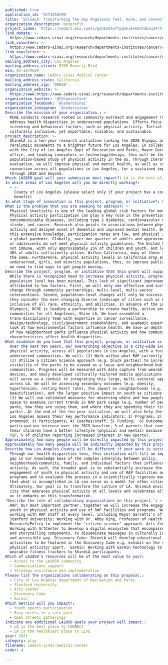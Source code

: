 ```yaml
---
published: true
application_id: '9274358296'
title: 'ShineLA: Transforming the way Angelenos feel, move, and connect in our city'
organization_description: Nonprofit
project_video: 'https://cedars.box.com/s/gshbn6tw7tpqaki6v65mtabsu24rhl44'
link_donate: >-
  https://www.cedars-sinai.org/research/departments-institutes/cancer/community/health-equity.html
link_volunteer: >-
  https://www.cedars-sinai.org/research/departments-institutes/cancer/community/health-equity.html
link_newsletter: >-
  https://www.cedars-sinai.org/research/departments-institutes/cancer/community/health-equity.html
mailing_address_city: Los Angeles
mailing_address_street: 8700 Beverly Blvd
ein: 95-1644600
organization_name: Cedars Sinai Medical Center
mailing_address_state: California
mailing_address_zip: '90048'
organization_website: >-
  https://www.https://www.cedars-sinai.org/research/departments-institutes/cancer/community/health-equity.html
organization_twitter: '@CSCancerCare'
organization_facebook: '@CedarsSinai'
organization_instagram: '@cedarssinai'
Describe the mission of your organization.: >-
  RCHE conducts research rooted in community outreach and engagement (COE) to
  address health disparities in underserved populations. Efforts focus on cancer
  screening and behavioral factors, such as physical activity. Initiatives are
  culturally inclusive, yet exportable, scalable, and sustainable. 
project_description: >-
  ShineLA is a ten-year research initiative linking the 2028 Olympic and
  Paralympic movements to a brighter future for Los Angeles. In collaboration
  with the City of Los Angeles Dept of Recreation and Parks, Mayor Garcetti’s
  office, and leading innovators in technology/design, this will be the largest
  population-based study of physical activity in the US. Through iterative
  evaluation, we will improve physical and mental health, as well as social
  connection across all populations in Los Angeles, for a sustained impact
  through 2028 and beyond.
Which LA2050 goal will your submission most impact?: LA is the best place to PLAY
In which areas of Los Angeles will you be directly working?:
  - >-
    County of Los Angeles (please select only if your project has a countywide
    benefit)
In what stage of innovation is this project, program, or initiative?: Pilot project or new program (testing or implementing a new idea)
What is the problem that you are seeking to address?: >-
  Physical inactivity is one of the leading global risk factors for mortality. 
  Physical activity participation can play a key role in the prevention of
  noncommunicable diseases, including type 2 diabetes, cardiovascular disease,
  stroke, and cancer. Research also points to associations between physical
  activity and delayed onset of dementia and improved mental health. Despite
  this extensive knowledge, participation rates are low, and physical inactivity
  a global pandemic. Globally, over one quarter of adults and approximately 80%
  of adolescents do not meet physical activity guidelines. The United States is
  not immune, with only approximately 25% of children and youth, and less than
  40% of adults sufficiently active. Within California, many of these trends are
  the same. Furthermore, physical activity levels in California drop among
  underserved, girls, and minority populations, thus, to improve public health,
  we need to find ways to get people moving.
Describe the project, program, or initiative that this grant will support to address the problem identified.: >-
  While there is recognized need to increase physical activity, progress at the
  population level has been minimal. This lack of significant improvement can be
  attributed to two factors. First, we will only see effective and sustained
  change through community partnerships, multi-level, multi-sector
  interventions. Second, population-level changes will only be successful if
  they consider the ever-changing diverse landscape of cities such as LA and are
  inclusive of all race, ethnicity, and abilities. In advance of the LA 2028
  Olympics, RCHE is leading a partnership to create healthy, active and engaged
  communities for all Angelenos, Shine LA. We have assembled a
  trans-disciplinary team with expertise in cancer surveillance,
  design/technology, civil/government stakeholders, and academic experts who
  look at how environmental factors influence health. We have in depth knowledge
  of how neighborhood parks influence physical activity and how community
  characteristics affect health disparities.
What evidence do you have that this project, program, or initiative is or will be successful, and how will you define and measure success?: >-
  Over the next ten years, our overarching objective is a city-wide increase in
  physical activity, across all populations in Los Angeles, with a focus on
  underserved communities. We will: (1) Work within what RAP currently offers;
  (2) Utilize a Citizen Science approach (e.g. block parties) to increase
  visibility of the parks to be viewed as a locus and neighborhood hub for
  communities. Progress will be measured with data capture from wearable
  devices, and newly developed culturally-tailored mobile applications. The app
  will serve as a conduit to integrating this large, multi-sectoral approach
  across LA. We will be assessing secondary outcomes (e.g. obesity,
  hypertension, resting heart rate), the impact on neighborhoods (e.g. safety,
  beautification), and the larger positive impact on youth as citizens of LA;
  (3) We will use validated measures for observing where and how people use park
  space to examine current trends in RAP park usage (e.g. number of people using
  parks, how they are using them, and where they are spending their time in
  parks). At the end of the ten-year initiative, we will also help the City of
  Los Angeles assess their key performance indicators: 1) Programs; 2) Sports
  promoted; 3) Participants; 4) Coaches/staff; 5) Funding;  6) Outcomes (Overall
  participation increase over the 2019 baseline, % of parents that consider
  their children have a better lifestyle (physical and mental) because of the
  YSP, % of children reporting increased interest in new sports). 
Approximately how many people will be directly impacted by this project, program, or initiative?: '200'
Approximately how many people will be indirectly impacted by this project, program, or initiative?: '150000'
Describe how Los Angeles County will be different if your work is successful.: >-
  Through our health disparities lens, this initiative will fill an important
  gap in our knowledge base of the complex interplay between policy,
  neighborhood/community, family, and individual factors that influence physical
  activity. As such, the broader goal is to substantially increase the
  engagement of youth in physical activity and use of RAP facilities and
  programs and to evaluate the process in a scientifically rigorous manner so
  that what is accomplished in LA can serve as a model for other cities.
  Ultimately, Our goal is to transform the culture of LA. ShineLA envisions a
  city that embraces physical activity at all levels and celebrates all cultures
  as it embarks on this transformation.
'Describe the role of collaborating organizations on this project.': >-
  RAP: Our most important partner, together we will increase the engagement of
  youth in physical activity and use of RAP facilities and programs. We are
  working with RAP staff at every level, including Mayor Garcetti’s office.
  Stanford University: Working with Dr. Abby King, Professor of Health
  Research/Policy to implement the ‘citizen science’ approach. Arts Center:
  Working with ArtCenter to develop a digital ecosystem that encompasses imagery
  and storytelling components, to disseminate messages in culturally inclusive
  and accessible way. Discovery Cube: ShineLA will develop educational
  activities to be featured in the Discovery Cube e.g. exhibit on the science of
  physical activity/ sport.  Garmin: Working with Garmin technology to provide
  wearable fitness trackers to ShineLA participants. 
Which of LA2050’s resources will be of the most value to you?:
  - Access to the LA2050 community
  - Communications support
  - Strategy assistance and implementation
Please list the organizations collaborating on this proposal.:
  - City of Los Angeles Department of Recreation and Parks
  - Stanford University
  - Arts Center
  - Discovery Cube
  - Garmin
Which metrics will you impact?:
  - Youth sports participation
  - Easy access to a safe park
  - Open streets gatherings
Indicate any additional LA2050 goals your project will impact.:
  - LA is the best place to CONNECT
  - LA is the healthiest place to LIVE
year: 2021
category: play
filename: cedars-sinai-medical-center
order: 4

---
```

